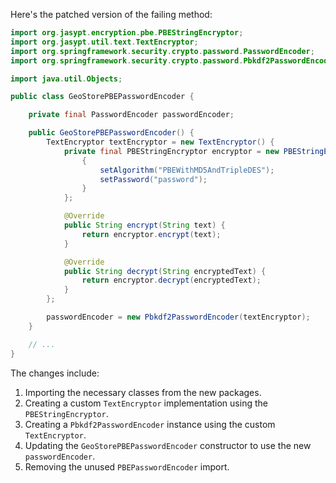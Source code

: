 Here's the patched version of the failing method:
```java
import org.jasypt.encryption.pbe.PBEStringEncryptor;
import org.jasypt.util.text.TextEncryptor;
import org.springframework.security.crypto.password.PasswordEncoder;
import org.springframework.security.crypto.password.Pbkdf2PasswordEncoder;

import java.util.Objects;

public class GeoStorePBEPasswordEncoder {

    private final PasswordEncoder passwordEncoder;

    public GeoStorePBEPasswordEncoder() {
        TextEncryptor textEncryptor = new TextEncryptor() {
            private final PBEStringEncryptor encryptor = new PBEStringEncryptor() {
                {
                    setAlgorithm("PBEWithMD5AndTripleDES");
                    setPassword("password");
                }
            };

            @Override
            public String encrypt(String text) {
                return encryptor.encrypt(text);
            }

            @Override
            public String decrypt(String encryptedText) {
                return encryptor.decrypt(encryptedText);
            }
        };

        passwordEncoder = new Pbkdf2PasswordEncoder(textEncryptor);
    }

    // ...
}
```
The changes include:

1. Importing the necessary classes from the new packages.
2. Creating a custom `TextEncryptor` implementation using the `PBEStringEncryptor`.
3. Creating a `Pbkdf2PasswordEncoder` instance using the custom `TextEncryptor`.
4. Updating the `GeoStorePBEPasswordEncoder` constructor to use the new `passwordEncoder`.
5. Removing the unused `PBEPasswordEncoder` import.